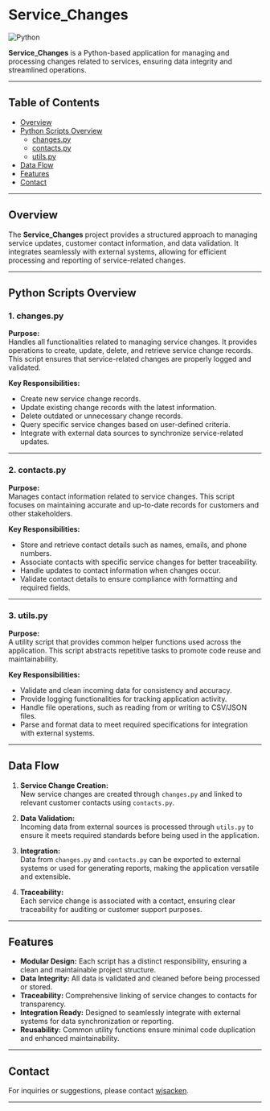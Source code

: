 # Service_Changes

![Python](https://img.shields.io/badge/Python-3.8%2B-blue.svg)

**Service_Changes** is a Python-based application for managing and processing changes related to services, ensuring data integrity and streamlined operations.

---

## Table of Contents

- [Overview](#overview)
- [Python Scripts Overview](#python-scripts-overview)
  - [changes.py](#changespy)
  - [contacts.py](#contactspy)
  - [utils.py](#utilitypy)
- [Data Flow](#data-flow)
- [Features](#features)
- [Contact](#contact)

---

## Overview

The **Service_Changes** project provides a structured approach to managing service updates, customer contact information, and data validation. It integrates seamlessly with external systems, allowing for efficient processing and reporting of service-related changes.

---

## Python Scripts Overview

### **1. changes.py**
**Purpose:**  
Handles all functionalities related to managing service changes. It provides operations to create, update, delete, and retrieve service change records. This script ensures that service-related changes are properly logged and validated.

**Key Responsibilities:**
- Create new service change records.
- Update existing change records with the latest information.
- Delete outdated or unnecessary change records.
- Query specific service changes based on user-defined criteria.
- Integrate with external data sources to synchronize service-related updates.

---

### **2. contacts.py**
**Purpose:**  
Manages contact information related to service changes. This script focuses on maintaining accurate and up-to-date records for customers and other stakeholders.

**Key Responsibilities:**
- Store and retrieve contact details such as names, emails, and phone numbers.
- Associate contacts with specific service changes for better traceability.
- Handle updates to contact information when changes occur.
- Validate contact details to ensure compliance with formatting and required fields.

---

### **3. utils.py**
**Purpose:**  
A utility script that provides common helper functions used across the application. This script abstracts repetitive tasks to promote code reuse and maintainability.

**Key Responsibilities:**
- Validate and clean incoming data for consistency and accuracy.
- Provide logging functionalities for tracking application activity.
- Handle file operations, such as reading from or writing to CSV/JSON files.
- Parse and format data to meet required specifications for integration with external systems.

---

## Data Flow

1. **Service Change Creation:**  
   New service changes are created through `changes.py` and linked to relevant customer contacts using `contacts.py`.

2. **Data Validation:**  
   Incoming data from external sources is processed through `utils.py` to ensure it meets required standards before being used in the application.

3. **Integration:**  
   Data from `changes.py` and `contacts.py` can be exported to external systems or used for generating reports, making the application versatile and extensible.

4. **Traceability:**  
   Each service change is associated with a contact, ensuring clear traceability for auditing or customer support purposes.

---

## Features

- **Modular Design:** Each script has a distinct responsibility, ensuring a clean and maintainable project structure.
- **Data Integrity:** All data is validated and cleaned before being processed or stored.
- **Traceability:** Comprehensive linking of service changes to contacts for transparency.
- **Integration Ready:** Designed to seamlessly integrate with external systems for data synchronization or reporting.
- **Reusability:** Common utility functions ensure minimal code duplication and enhanced maintainability.

---


## Contact

For inquiries or suggestions, please contact [wjsacken](https://github.com/wjsacken).

---

